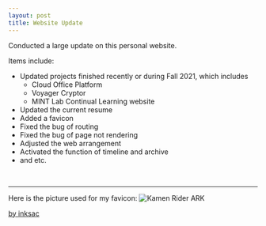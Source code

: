 ```yaml
---
layout: post
title: Website Update
---
```


Conducted a large update on this personal website.

Items include:
- Updated projects finished recently or during Fall 2021, which includes
  - Cloud Office Platform
  - Voyager Cryptor
  - MINT Lab Continual Learning website
- Updated the current resume
- Added a favicon
- Fixed the bug of routing
- Fixed the bug of page not rendering
- Adjusted the web arrangement
- Activated the function of timeline and archive
- and etc.

<br>
<hr>

Here is the picture used for my favicon:
![Kamen Rider ARK]({{site.baseurl}}/assets/images/ARK.jpg)

<a href="https://www.pixiv.net/users/19477704" target="_blank">by inksac</a>
